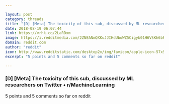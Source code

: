 ```yaml
---

layout: post
category: threads
title: "[D] [Meta] The toxicity of this sub, discussed by ML researchers on Twitter"
date: 2018-08-19 06:07:44
link: https://vrhk.co/2LaRDxm
image: https://i.redditmedia.com/2ZNEANmQXKuJJIHdUboWZ5Cigyb01H6VSKh6bRmBq5o.jpg?w=320&s=7961cf505a3c302d520756637c59a522
domain: reddit.com
author: "reddit"
icon: http://www.redditstatic.com/desktop2x/img/favicon/apple-icon-57x57.png
excerpt: "5 points and 5 comments so far on reddit"

---
```


### [D] [Meta] The toxicity of this sub, discussed by ML researchers on Twitter • r/MachineLearning

5 points and 5 comments so far on reddit
